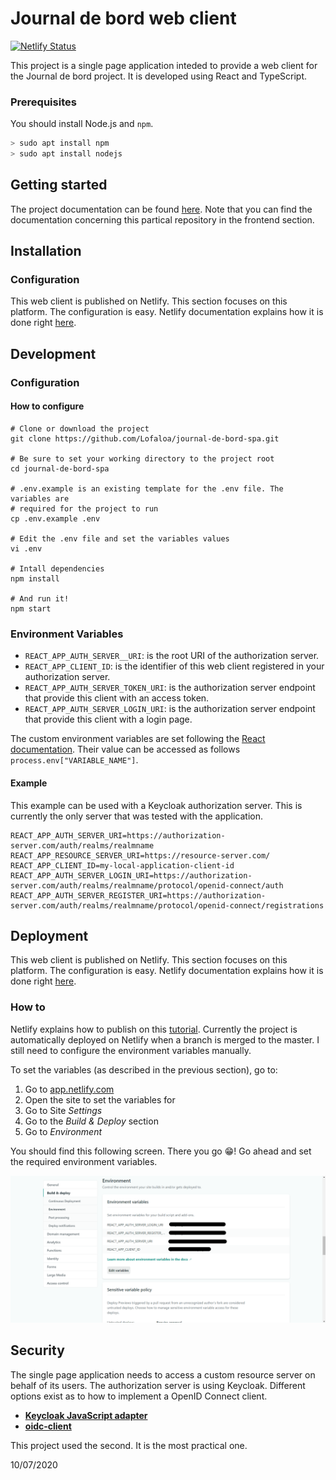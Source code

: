 # Journal de bord web client
[![Netlify Status](https://api.netlify.com/api/v1/badges/e2de1a87-bf55-4b41-8bec-a2249ba5cf1f/deploy-status)](https://app.netlify.com/sites/journal-de-bord/deploys)

This project is a single page application inteded to provide a web client for the Journal de bord project. It is developed using React and TypeScript.

### Prerequisites
You should install Node.js and `npm`.

```bash
> sudo apt install npm
> sudo apt install nodejs
```

## Getting started
The project documentation can be found [here](https://farci-logan.gitbook.io/journal-de-bord/). Note that you can find the documentation concerning this partical repository in the frontend section.

## Installation
### Configuration
This web client is published on Netlify. This section focuses on this platform. The configuration is easy. Netlify documentation explains how it is done right [here](https://docs.netlify.com/configure-builds/environment-variables/#declare-variables).

## Development
### Configuration
#### How to configure
```
# Clone or download the project
git clone https://github.com/Lofaloa/journal-de-bord-spa.git

# Be sure to set your working directory to the project root
cd journal-de-bord-spa

# .env.example is an existing template for the .env file. The variables are
# required for the project to run
cp .env.example .env

# Edit the .env file and set the variables values
vi .env

# Intall dependencies
npm install

# And run it!
npm start
```

### Environment Variables
- ```REACT_APP_AUTH_SERVER__URI```: is the root URI of the authorization server.
- ```REACT_APP_CLIENT_ID```: is the identifier of this web client registered in your authorization server.
- ```REACT_APP_AUTH_SERVER_TOKEN_URI```: is the authorization server endpoint that provide this client with an access token.
- ```REACT_APP_AUTH_SERVER_LOGIN_URI```: is the authorization server endpoint that provide this client with a login page.

The custom environment variables are set following the [React documentation](https://create-react-app.dev/docs/adding-custom-environment-variables/). Their value can be accessed as follows `process.env["VARIABLE_NAME"]`.

#### Example
This example can be used with a Keycloak authorization server. This is currently the only server that was tested with the application.
```
REACT_APP_AUTH_SERVER_URI=https://authorization-server.com/auth/realms/realmname
REACT_APP_RESOURCE_SERVER_URI=https://resource-server.com/
REACT_APP_CLIENT_ID=my-local-application-client-id
REACT_APP_AUTH_SERVER_LOGIN_URI=https://authorization-server.com/auth/realms/realmname/protocol/openid-connect/auth
REACT_APP_AUTH_SERVER_REGISTER_URI=https://authorization-server.com/auth/realms/realmname/protocol/openid-connect/registrations
```

## Deployment
This web client is published on Netlify. This section focuses on this platform. The configuration is easy. Netlify documentation explains how it is done right [here](https://docs.netlify.com/configure-builds/environment-variables/#declare-variables).

### How to
Netlify explains how to publish on this [tutorial](https://www.netlify.com/blog/2016/09/29/a-step-by-step-guide-deploying-on-netlify/). Currently the project is automatically deployed on Netlify when a branch is merged to the master. I still need to configure the environment variables manually.

To set the variables (as described in the previous section), go to:
1. Go to [app.netlify.com](https://app.netlify.com)
2. Open the site to set the variables for
3. Go to Site *Settings*
4. Go to the *Build & Deploy* section
5. Go to *Environment*

You should find this following screen. There you go 😁! Go ahead and set the required environment variables.

![Environment](./screenshots/netlify_env_screenshot.png)

## Security
The single page application needs to access a custom resource server on behalf of its users. The authorization server is using Keycloak. Different options exist as to how to implement a OpenID Connect client.

- [**Keycloak JavaScript adapter**](https://www.keycloak.org/docs/latest/securing_apps/#javascript-adapter-reference)
- [**oidc-client**](https://github.com/IdentityModel/oidc-client-js)

This project used the second. It is the most practical one.

10/07/2020
